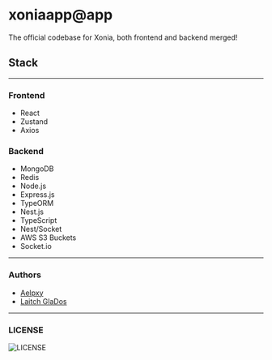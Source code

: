 # xoniaapp@app
The official codebase for Xonia, both frontend and backend merged!  
  
## Stack

---

### Frontend
 - React  
 - Zustand
 - Axios

### Backend
 - MongoDB  
 - Redis  
 - Node.js
 - Express.js
 - TypeORM
 - Nest.js  
 - TypeScript
 - Nest/Socket  
 - AWS S3 Buckets
 - Socket.io


---

### Authors
- [Aelpxy](https://github.com/aelpxy)
- [Laitch GlaDos](https://github.com/laith-glados)

---


### LICENSE
![LICENSE](https://www.gnu.org/graphics/agplv3-155x51.png)
